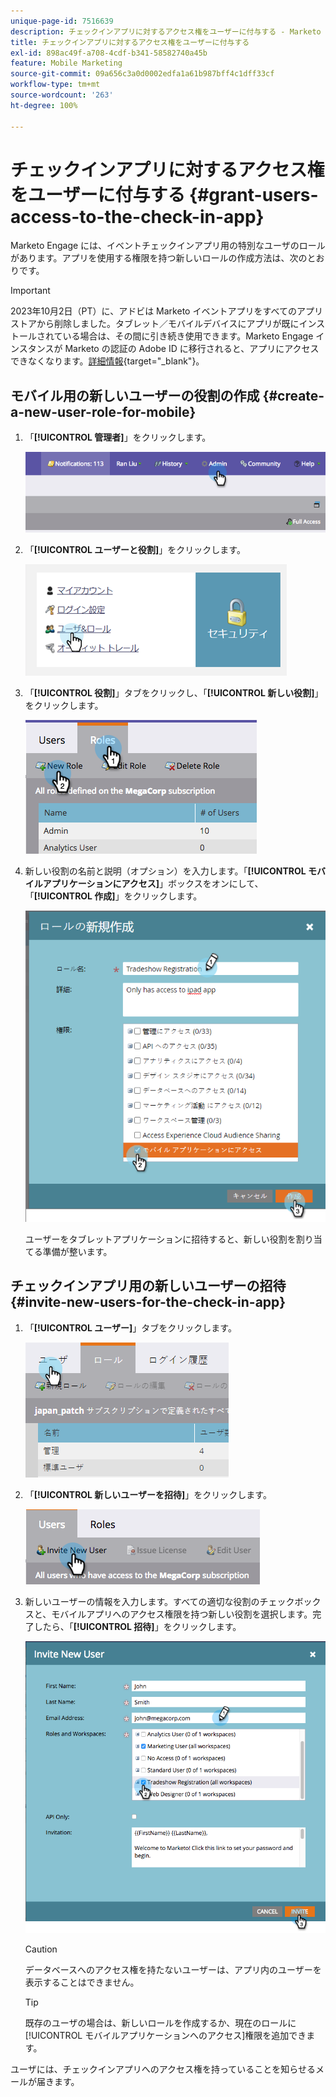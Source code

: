 ```yaml
---
unique-page-id: 7516639
description: チェックインアプリに対するアクセス権をユーザーに付与する - Marketo ドキュメント - 製品ドキュメント
title: チェックインアプリに対するアクセス権をユーザーに付与する
exl-id: 898ac49f-a708-4cdf-b341-58582740a45b
feature: Mobile Marketing
source-git-commit: 09a656c3a0d0002edfa1a61b987bff4c1dff33cf
workflow-type: tm+mt
source-wordcount: '263'
ht-degree: 100%

---
```


# チェックインアプリに対するアクセス権をユーザーに付与する {#grant-users-access-to-the-check-in-app}

Marketo Engage には、イベントチェックインアプリ用の特別なユーザのロールがあります。アプリを使用する権限を持つ新しいロールの作成方法は、次のとおりです。

>[!IMPORTANT]
>
>2023年10月2日（PT）に、アドビは Marketo イベントアプリをすべてのアプリストアから削除しました。タブレット／モバイルデバイスにアプリが既にインストールされている場合は、その間に引き続き使用できます。Marketo Engage インスタンスが Marketo の認証の Adobe ID に移行されると、アプリにアクセスできなくなります。[詳細情報](https://nation.marketo.com/t5/product-discussions/marketo-events-app-and-marketo-moments-app-end-of-life/m-p/340712/highlight/true#M193869){target="_blank"}。

## モバイル用の新しいユーザーの役割の作成 {#create-a-new-user-role-for-mobile}

1. 「**[!UICONTROL 管理者]**」をクリックします。

   ![](assets/image2015-6-2-10-3a39-3a31.png)

1. 「**[!UICONTROL ユーザーと役割]**」をクリックします。

   ![](assets/image2015-6-2-10-3a56-3a0.png)

1. 「**[!UICONTROL 役割]**」タブをクリックし、「**[!UICONTROL 新しい役割]**」をクリックします。

   ![](assets/image2015-6-2-11-3a3-3a23.png)

1. 新しい役割の名前と説明（オプション）を入力します。「**[!UICONTROL モバイルアプリケーションにアクセス]**」ボックスをオンにして、「**[!UICONTROL 作成]**」をクリックします。

   ![](assets/image2015-6-2-11-3a4-3a58.png)

   ユーザーをタブレットアプリケーションに招待すると、新しい役割を割り当てる準備が整います。

## チェックインアプリ用の新しいユーザーの招待 {#invite-new-users-for-the-check-in-app}

1. 「**[!UICONTROL ユーザー]**」タブをクリックします。

   ![](assets/image2015-6-2-11-3a10-3a42.png)

1. 「**[!UICONTROL 新しいユーザーを招待]**」をクリックします。

   ![](assets/image2015-6-2-11-3a11-3a32.png)

1. 新しいユーザーの情報を入力します。すべての適切な役割のチェックボックスと、モバイルアプリへのアクセス権限を持つ新しい役割を選択します。完了したら、「**[!UICONTROL 招待]**」をクリックします。

   ![](assets/image2015-6-2-11-3a16-3a26.png)

   >[!CAUTION]
   >
   >データベースへのアクセス権を持たないユーザーは、アプリ内のユーザーを表示することはできません。

   >[!TIP]
   >
   >既存のユーザの場合は、新しいロールを作成するか、現在のロールに[!UICONTROL モバイルアプリケーションへのアクセス]権限を追加できます。

ユーザには、チェックインアプリへのアクセス権を持っていることを知らせるメールが届きます。
